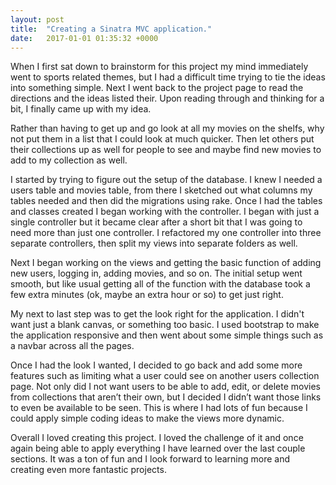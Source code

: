 ```yaml
---
layout: post
title:  "Creating a Sinatra MVC application."
date:   2017-01-01 01:35:32 +0000
---
```



When I first sat down to brainstorm for this project my mind immediately went to sports related themes, but I had a difficult time trying to tie the ideas into something simple.  Next I went back to the project page to read the directions and the ideas listed their.  Upon reading through and thinking for a bit, I finally came up with my idea.

Rather than having to get up and go look at all my movies on the shelfs, why not put them in a list that I could look at much quicker.  Then let others put their collections up as well for people to see and maybe find new movies to add to my collection as well.

I started by trying to figure out the setup of the database.  I knew I needed a users table and movies table, from there I sketched out what columns my tables needed and then did the migrations using rake.  Once I had the tables and classes created I began working with the controller.  I began with just a single controller but it became clear after a short bit that I was going to need more than just one controller.  I refactored my one controller into three separate controllers, then split my views into separate folders as well.

Next I began working on the views and getting the basic function of adding new users, logging in, adding movies, and so on.  The initial setup went smooth, but like usual getting all of the function with the database took a few extra minutes (ok, maybe an extra hour or so) to get just right.

My next to last step was to get the look right for the application.  I didn't want just a blank canvas, or something too basic.  I used bootstrap to make the application responsive and then went about some simple things such as a navbar across all the pages.

Once I had the look I wanted, I decided to go back and add some more features such as limiting what a user could see on another users collection page.  Not only did I not want users to be able to add, edit, or delete movies from collections that aren’t their own, but I decided I didn’t want those links to even be available to be seen.  This is where I had lots of fun because I could apply simple coding ideas to make the views more dynamic.

Overall I loved creating this project.  I loved the challenge of it and once again being able to apply everything I have learned over the last couple sections.  It was a ton of fun and I look forward to learning more and creating even more fantastic projects.

